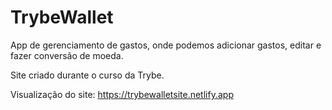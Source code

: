 # TrybeWallet

App de gerenciamento de gastos, onde podemos adicionar gastos, editar e fazer conversão de moeda.

Site criado durante o curso da Trybe.

Visualização do site: https://trybewalletsite.netlify.app
